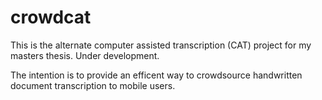 # crowdcat
This is the alternate computer assisted transcription (CAT) project for my masters thesis.
Under development.

The intention is to provide an efficent way to crowdsource handwritten document transcription to mobile users.

